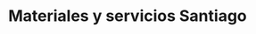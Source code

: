 ---
title: "Materiales y servicios Santiago"
url: /huixquilucan/materiales-y-servicios-santiago/
shop: comercio
---